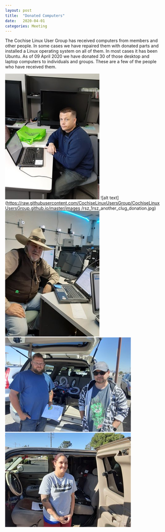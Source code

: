 ```yaml
---
layout: post
title:  "Donated Computers"
date:   2020-04-01
categories: Meeting
---
```


The Cochise Linux User Group has received computers from members and other people.  In some cases we have repaired them with donated parts and installed a Linux operating system on all of them.  In most cases it has been Ubuntu.  As of 09 April 2020 we have donated 30 of those desktop and laptop computers to individuals and groups.  These are a few of the people who have received them.

![alt text](https://raw.githubusercontent.com/CochiseLinuxUsersGroup/CochiseLinuxUsersGroup.github.io/master/images/rsz_clug_computerdonation.jpg)
![alt text](https://raw.githubusercontent.com/CochiseLinuxUsersGroup/CochiseLinuxUsersGroup.github.io/master/images
/rsz_1rsz_another_clug_donation.jpg)
![alt text](https://raw.githubusercontent.com/CochiseLinuxUsersGroup/CochiseLinuxUsersGroup.github.io/master/images/rsz_computerdonationtojack.jpg)
![alt text](https://raw.githubusercontent.com/CochiseLinuxUsersGroup/CochiseLinuxUsersGroup.github.io/master/images/rsz_clug_computerdonationtojohn.jpg)
![alt text](https://raw.githubusercontent.com/CochiseLinuxUsersGroup/CochiseLinuxUsersGroup.github.io/master/images/rsz_clug_computerdonationtoclaudia.jpg)
